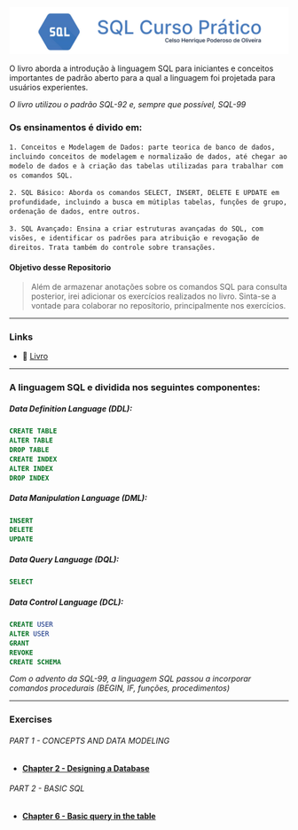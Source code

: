 ![BANNER LIVRO](./banner-curso.png)

O livro aborda a introdução à linguagem SQL para iniciantes e conceitos importantes de padrão aberto para a qual a linguagem foi projetada para usuários experientes.

*O livro utilizou o padrão SQL-92 e, sempre que possível, SQL-99*

### Os ensinamentos é divido em:

`1. Conceitos e Modelagem de Dados: parte teorica de banco de dados, incluindo conceitos de modelagem e normalizaão de dados, até chegar ao modelo de dados e à criação das tabelas utilizadas para trabalhar com os comandos SQL.`

`2. SQL Básico: Aborda os comandos SELECT, INSERT, DELETE E UPDATE em profundidade, incluindo a busca em mútiplas tabelas, funções de grupo, ordenação de dados, entre outros.`

`3. SQL Avançado: Ensina a criar estruturas avançadas do SQL, com visões, e identificar os padrões para atribuição e revogação de direitos. Trata também do controle sobre transações.`

#### Objetivo desse Repositorio
> Além de armazenar anotações sobre os comandos SQL para consulta posterior, irei adicionar os exercícios realizados no livro. Sinta-se a vontade para colaborar no reposítorio, principalmente nos exercícios.

---

### Links

- :bank: [Livro](https://www.amazon.com.br/Curso-Pr%C3%A1tico-Henrique-Poderoso-Oliveira/dp/8575220241)

---

### A linguagem SQL e dividida nos seguintes componentes: 

##### Data Definition Language (DDL):
```sql
CREATE TABLE
ALTER TABLE
DROP TABLE
CREATE INDEX
ALTER INDEX
DROP INDEX
```

##### Data Manipulation Language (DML):
```sql
INSERT
DELETE
UPDATE
```

##### Data Query Language (DQL):
```sql
SELECT
```

##### Data Control Language (DCL):
```sql
CREATE USER
ALTER USER
GRANT
REVOKE
CREATE SCHEMA
```

_Com o advento da SQL-99, a linguagem SQL passou a incorporar comandos procedurais (BEGIN, IF, funções, procedimentos)_

---

### Exercises

###### _PART 1 - CONCEPTS AND DATA MODELING_
- **[Chapter 2 - Designing a Database]()**

###### _PART 2 - BASIC SQL_
- **[Chapter 6 - Basic query in the table]()**

